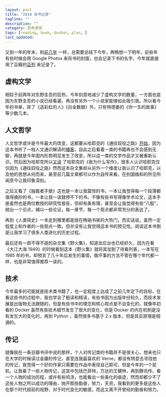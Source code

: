 ```yaml
---
layout: post
title: "2018 读书记录"
tagline: ""
description: ""
category: 思考感悟
tags: [reading, book, douban, plan, ]
last_updated:
---
```


又到一年的年末，和[前几年](/post/2017/12/reading-in-year-2017.html) 一样，总需要总结下今年，再畅想一下明年，前些年有些时候会用 Google Photos 来存书的封面，也会记录下书的名字，今年就直接用了豆瓣的[豆列](https://www.douban.com/doulist/58359646/) 来记录了。

## 虚构文学
相较于前两年对东野圭吾的狂热，今年刻意地减少了虚构文学的数量，一方面也是因为东野圭吾的小说已经看遍，再没有另外一个小说家能够如此吸引我。所以看今年的书单，除了《造彩虹的人》《白金数据》外，只有特德姜的《你一生的故事》等少数几本。

## 人文哲学
人文哲学或许是今年最大的改变，这都要从哈耶克的《通往奴役之路》[开始](https://book.douban.com/review/9690731/)，因为这本书听了一档人文通识解读的[播客](https://www.youtube.com/playlist?list=PL4czohbWetKtFV41MrvBSJrjC5Vp_rUkP)，自此之后看着一类的书籍再也不会感到无聊，再就是今年国内形势明显发生了改变，所以这一类的文学作品才又被重新认识。然后因为哈耶克所以[又读](https://book.douban.com/review/9663144/) 了哈耶克的《我为什么写作》，很多人认识哈耶克仅仅因为《通往奴役之路》然而这本杂文集却从另外一个维度让我认识了哈耶克，以及他的思想从何而来，甚至前几篇文章都可以作为自传来看，在别国维和的所见所闻至今让我印象深刻。

之后又看了《独裁者手册》这也是一本让我震惊的书，一本让我觉得每一个段落都值得摘抄的书，一本让我一读就停不下的书。不像有些书写得像学术论文，这本手册虽然也是两位教授的研究性报告，但却有条有理，甚至会让我觉得有些“八股”，抛出一个论点，辅以一些论证，每一章节，每一个观点都非常充分的表达了。

再到《人类简史》一本走到哪里都是放在畅销书架的大热门，而实话说，虽然一定程度上和作者的一些观点一致，但并没有让我觉得这本书的预见性。阅读这本书倒是让我学习了很多人类进化的历史过程。

最后还有一部不得不提的杂文集《野火集》，知道龙应台也已经好久，因为在看《大江大海 1949》的时候看到这本《野火集》就将其加到了待看列表，一本写在 1985 年的书，却预言了几十年后发生的事情，做坏事的方法不管在哪个年代都一样，也是非常值得推荐一读的。

## 技术
今年最多的可能就是技术类书籍了，也一定程度上达成了之前几年定下的目标，在看这些书的过程中，我也学会了粗读和精读，有些书因为出版年份较久，而技术发展是出版物无法跟随的，但是有些书中的理念和核心观点是不会变化的，就像年初看的 Docker 虽然有些技术细节发生了很大的变化，但是 Docker 的内在机制是没有发生大的变化的，再到 Python ，虽然很多书基于 2.x 版本，但是其实原理是相通的。

## 传记
就像我在一条豆瓣书评中说的那样，个人对传记类的书籍并不是很关心，想来也只在大学的时候读过金庸的传记，甚至连我最喜欢的 Verne，都没有特意去寻找他的传记，我觉得一个好的作家只需要在作品中表现自己即可，但是今年的一个契机，让我看了一些人物传记，这其中包括巴菲特，万达的王健林，再到腾讯传。看一个人物的成功历程，或许有些鸡汤，也能看出一些美化的痕迹，然而却都少不了这些人物之所以成功的理由，抛开那些勤奋，努力，天资，我看到的更多是这些人在那个时代超前的视野，对于时代变化的敏感，而这又离不开曾经的勤奋和努力。


